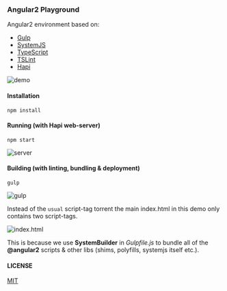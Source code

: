### Angular2 Playground

Angular2 environment based on:

* [Gulp](http://gulpjs.com/)
* [SystemJS](https://github.com/systemjs/systemjs)
* [TypeScript](http://www.typescriptlang.org/)
* [TSLint](https://palantir.github.io/tslint/)
* [Hapi](http://hapijs.com/)

![demo](http://fs5.directupload.net/images/160507/8ly9fgn4.png)

#### Installation

```
npm install
```

#### Running (with Hapi web-server)

```
npm start
```
![server](http://fs5.directupload.net/images/160507/mb5jjuml.png)

#### Building (with linting, bundling &amp; deployment)

```
gulp
```
![gulp](http://fs5.directupload.net/images/160507/9f43evtc.png)

Instead of the `usual` script-tag torrent the main index.html in this demo only contains two script-tags.

![index.html](http://fs5.directupload.net/images/160507/jb6aovgl.png)

This is because we use **SystemBuilder** in *Gulpfile.js* to bundle all of the **@angular2** scripts &amp; other libs (shims, polyfills, systemjs itself etc.). 

#### LICENSE

[MIT](https://github.com/brakmic/Angular2-Playground/blob/master/LICENSE)
